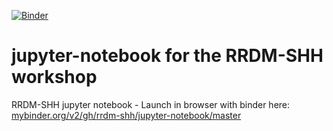 [![Binder](https://mybinder.org/badge_logo.svg)](https://mybinder.org/v2/gh/rrdm-shh/jupyter-notebook/master)
# jupyter-notebook for the RRDM-SHH workshop

RRDM-SHH jupyter notebook - Launch in browser with binder here: [mybinder.org/v2/gh/rrdm-shh/jupyter-notebook/master](https://mybinder.org/v2/gh/rrdm-shh/jupyter-notebook/master)
